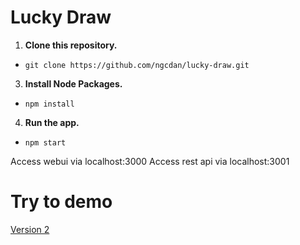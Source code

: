 # Lucky Draw

1. **Clone this repository.**
- `git clone https://github.com/ngcdan/lucky-draw.git`
3. **Install Node Packages.**
- `npm install`
4. **Run the app.**
- `npm start`

Access webui via localhost:3000
Access rest api via localhost:3001

# Try to demo

[Version 2](https://lucky-draw-sage.vercel.app)
